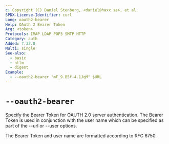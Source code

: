 ```yaml
---
c: Copyright (C) Daniel Stenberg, <daniel@haxx.se>, et al.
SPDX-License-Identifier: curl
Long: oauth2-bearer
Help: OAuth 2 Bearer Token
Arg: <token>
Protocols: IMAP LDAP POP3 SMTP HTTP
Category: auth
Added: 7.33.0
Multi: single
See-also:
  - basic
  - ntlm
  - digest
Example:
  - --oauth2-bearer "mF_9.B5f-4.1JqM" $URL
---
```


# `--oauth2-bearer`

Specify the Bearer Token for OAUTH 2.0 server authentication. The Bearer Token
is used in conjunction with the user name which can be specified as part of
the --url or --user options.

The Bearer Token and user name are formatted according to RFC 6750.
